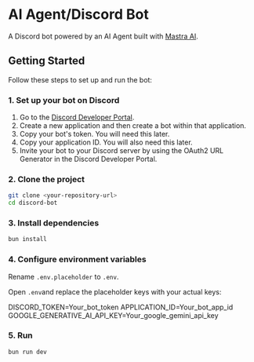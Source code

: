 # AI Agent/Discord Bot

A Discord bot powered by an AI Agent built with [Mastra AI](https://mastra.ai/).

## Getting Started

Follow these steps to set up and run the bot:

### 1. Set up your bot on Discord

1.  Go to the [Discord Developer Portal](https://discord.com/developers/applications).
2.  Create a new application and then create a bot within that application.
3.  Copy your bot's token. You will need this later.
4.  Copy your application ID. You will also need this later.
5.  Invite your bot to your Discord server by using the OAuth2 URL Generator in the Discord Developer Portal.

### 2. Clone the project

```bash
git clone <your-repository-url>
cd discord-bot
```

### 3. Install dependencies

```bash
bun install
```

### 4. Configure environment variables

Rename `.env.placeholder` to `.env`.

Open `.env`and replace the placeholder keys with your actual keys:

DISCORD_TOKEN=Your_bot_token
APPLICATION_ID=Your_bot_app_id
GOOGLE_GENERATIVE_AI_API_KEY=Your_google_gemini_api_key

### 5. Run

```bash
bun run dev
```
